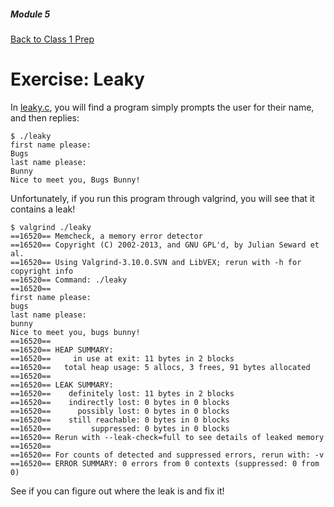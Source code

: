##### Module 5

[Back to Class 1 Prep](../../class1-prep)

# Exercise: Leaky

In [leaky.c](./leaky.html), you will find a program simply prompts the user for their name, and then replies:

```nohighlight
$ ./leaky
first name please:
Bugs 
last name please:
Bunny
Nice to meet you, Bugs Bunny!
```

Unfortunately, if you run this program through valgrind, you will see that it contains a leak!

```nohighlight
$ valgrind ./leaky
==16520== Memcheck, a memory error detector
==16520== Copyright (C) 2002-2013, and GNU GPL'd, by Julian Seward et al.
==16520== Using Valgrind-3.10.0.SVN and LibVEX; rerun with -h for copyright info
==16520== Command: ./leaky
==16520== 
first name please:
bugs 
last name please:
bunny
Nice to meet you, bugs bunny!
==16520== 
==16520== HEAP SUMMARY:
==16520==     in use at exit: 11 bytes in 2 blocks
==16520==   total heap usage: 5 allocs, 3 frees, 91 bytes allocated
==16520== 
==16520== LEAK SUMMARY:
==16520==    definitely lost: 11 bytes in 2 blocks
==16520==    indirectly lost: 0 bytes in 0 blocks
==16520==      possibly lost: 0 bytes in 0 blocks
==16520==    still reachable: 0 bytes in 0 blocks
==16520==         suppressed: 0 bytes in 0 blocks
==16520== Rerun with --leak-check=full to see details of leaked memory
==16520== 
==16520== For counts of detected and suppressed errors, rerun with: -v
==16520== ERROR SUMMARY: 0 errors from 0 contexts (suppressed: 0 from 0)
```

See if you can figure out where the leak is and fix it!
